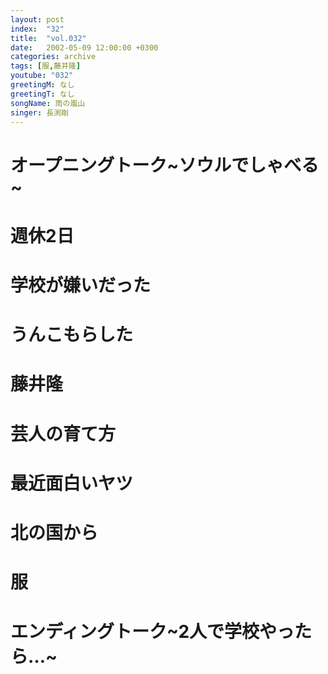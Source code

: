 ```yaml
---
layout: post
index:  "32"
title:  "vol.032"
date:   2002-05-09 12:00:00 +0300
categories: archive
tags: [服,藤井隆]
youtube: "032"
greetingM: なし
greetingT: なし
songName: 雨の嵐山
singer: 長渕剛
---
```

# オープニングトーク~ソウルでしゃべる~

# 週休2日

# 学校が嫌いだった

# うんこもらした

# 藤井隆

# 芸人の育て方

# 最近面白いヤツ

# 北の国から

# 服

# エンディングトーク~2人で学校やったら…~
